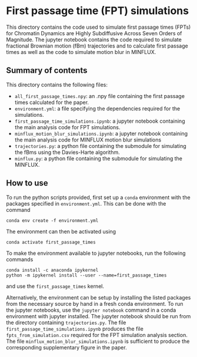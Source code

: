 # First passage time (FPT) simulations

This directory contains the code used to simulate first passage times (FPTs)
for Chromatin Dynamics are Highly Subdiffusive Across Seven Orders of Magnitude. The jupyter notebook contains the code required to simulate fractional Brownian motion (fBm) trajectories and to calculate first passage times
as well as the code to simulate motion blur in MINFLUX.

## Summary of contents
This directory contains the following files:
- `all_first_passage_times.npy`: an .npy file containing the first passage times
calculated for the paper.
- `environment.yml`: a file specifying the dependencies required for the
simulations.
- `first_passage_time_simulations.ipynb`: a jupyter notebook containing the main
analysis code for FPT simulations.
- `minflux_motion_blur_simulations.ipynb`: a jupyter notebook containing the main
analysis code for MINFLUX motion blur simulations
- `trajectories.py`: a python file containing the submodule for simulating the
fBms using the Davies-Harte algorithm.
- `minflux.py`: a python file containing the submodule for simulating the
MINFLUX.

## How to use
To run the python scripts provided, first set up a `conda` environment with the
packages specified in `environment.yml`. This can be done with the command

```
conda env create -f environment.yml
```

The environment can then be activated using

```
conda activate first_passage_times
```

To make the environment available to jupyter notebooks, run the following commands
```
conda install -c anaconda ipykernel
python -m ipykernel install --user --name=first_passage_times
```
and use the `first_passage_times` kernel.

Alternatively, the environment can be setup by installing the listed packages
from the necessary source by hand in a fresh conda environment. To run the
jupyter notebooks, use the `jupyter notebook` command in a conda environment
with jupyter installed. The jupyter notebook should be run from the directory
containing `trajectories.py`. The file `first_passage_time_simulations.ipynb`
produces the file `fpts_from_simulation.csv` required for the FPT simulation
analysis section. The file `minflux_motion_blur_simulations.ipynb` is sufficient
to produce the corresponding supplementary figure in the paper.
